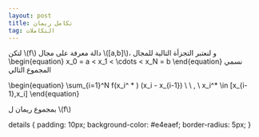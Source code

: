 ```yaml
---
layout: post
title: تكامل ريمان
tag: التكاملات
---
```



لتكن \\(f\\) دالة معرفة على مجال \\([a,b]\\)، و لنعتبر التجزأة  التالية للمجال
\begin{equation}
x_0 = a < x_1 < \cdots < x_N = b
\end{equation}
 نسمي المجموع التالي
 
\begin{equation}
\sum_{i=1}^N f(x_i^ * ) (x_i - x_{i-1}) \ \ , \ x_i^* \in [x_{i-1},x_i]
\end{equation}

 بمجموع ريمان ل \\(f\\)


<div class="sage">
  <script type="text/x-sage">
f(x) = sqrt(x) ### The function.
a = 1 ### The lower bound.
b = 9 ### The upper bound.
m = 4
t = 0 ### 0 for a left Riemann sum, 1 for a right one, 0.5 for a middle one.
@interact
def midpoint(n = slider(1,40,1,m)):
###############################################################################################
   I = integral(f(x), x, a, b).n(digits=5)
   delta = (b-a)/n; tdelta = t*delta; xk = a; L = []; S = 0
   for k in range(n):
      L = L + [(xk, 0)]
      y = f(xk+tdelta)
      S = S + y
      L = L + [(xk,y)]
      xk = xk + delta
      L = L + [(xk, y)]
   S = delta*S.n(digits=5)
   pretty_print('Integral = %s'%I)
   pretty_print('Riemann sums = %s'%S)
   L = L + [(xk,0)]
   G = plot(f(x), (x, a-1, b+1), color = 'red', thickness = 1)
   G = G + plot(f(x), (x, a, b), color = 'green', thickness = 1, fill = true, fillcolor = 'blue')
   G = G + polygon(L, edgecolor = 'black', rgbcolor = (t,t^2,1-t))
   G.show(aspect_ratio = 'automatic')

   
  </script>
</div>




<div class="sage">
  <script type="text/x-sage">
f(x) = sqrt(x) ### The function.
a = 1 ### The lower bound.
b = 9 ### The upper bound.
G = plot(f(x), (x, a-1, b+1), color = 'red', thickness = 1)
G = G + plot(f(x), (x, a, b), color = 'green', thickness = 1, fill = true, fillcolor = 'grey')
G.show(aspect_ratio = 'automatic')
  </script>
</div>



details {
  padding: 10px;
  background-color: #e4eaef;
  border-radius: 5px;
}



